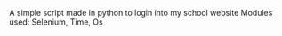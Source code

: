 A simple script made in python to login into my school website
Modules used:
  Selenium,
  Time,
  Os
